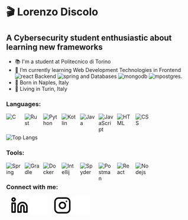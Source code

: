 # 🎬 Lorenzo Discolo

## A Cybersecurity student enthusiastic about learning new frameworks
- 📚 I'm a student at Politecnico di Torino
- 🌱 I’m currently learning Web Development Technologies in Frontend <img src="https://cdn.jsdelivr.net/gh/devicons/devicon@latest/icons/react/react-original-wordmark.svg" alt="react" width="20" height="20" />
Backend  <img src="https://cdn.jsdelivr.net/gh/devicons/devicon@latest/icons/spring/spring-original.svg" alt="spring" width="20" height="20"/> 
and Databases  <img src="https://cdn.jsdelivr.net/gh/devicons/devicon@latest/icons/mongodb/mongodb-plain-wordmark.svg" alt="mongodb" width="20" height="20"/>
<img src="https://cdn.jsdelivr.net/gh/devicons/devicon@latest/icons/postgresql/postgresql-original.svg" alt="mpostgres" width="20" height="20"/>. 
- 🌅 Born in Naples, Italy
- 📌 Living in Turin, Italy


### Languages:
<img align="left" alt="C" width="40px" style="padding-right:10px;" src="https://cdn.jsdelivr.net/gh/devicons/devicon@latest/icons/c/c-original.svg" />
<img align="left" alt="Rust" width="40px" style="padding-right:10px;" src="https://cdn.jsdelivr.net/gh/devicons/devicon@latest/icons/rust/rust-original.svg" />
<img align="left" alt="Python" width="40px" style="padding-right:10px;" src="https://cdn.jsdelivr.net/gh/devicons/devicon@latest/icons/python/python-original.svg" />
<img align="left" alt="Kotlin" width="40px" style="padding-right:10px;" src="https://cdn.jsdelivr.net/gh/devicons/devicon@latest/icons/kotlin/kotlin-original.svg" />
<img align="left" alt="Java" width="40px" style="padding-right:10px;" src="https://cdn.jsdelivr.net/gh/devicons/devicon@latest/icons/java/java-original.svg" />
<img align="left" alt="JavaScript" width="40px" style="padding-right:10px;" src="https://cdn.jsdelivr.net/gh/devicons/devicon/icons/javascript/javascript-plain.svg" />
<img align="left" alt="HTML" width="40px" style="padding-right:10px;" src="https://cdn.jsdelivr.net/gh/devicons/devicon/icons/html5/html5-plain.svg" />
<img align="left" alt="CSS" width="40px" style="padding-right:10px;" src="https://cdn.jsdelivr.net/gh/devicons/devicon/icons/css3/css3-plain.svg" />
<br />

#

![Top Langs](https://github-readme-stats.vercel.app/api/top-langs/?username=lorenzo-discolo&show_icons=true&title_color=f6c32c&icon_color=f6c32c&text_color=9f9f9f&bg_color=151515&count_private=false&layout=compact&exclude_repo=Tamagotchi-LPC1768Board)

### Tools:
<img align="left" alt="Spring" width="40px" style="padding-right:10px;" src="https://cdn.jsdelivr.net/gh/devicons/devicon@latest/icons/spring/spring-original.svg" />
<img align="left" alt="Gradle" width="40px" style="padding-right:10px;" src="https://cdn.jsdelivr.net/gh/devicons/devicon@latest/icons/gradle/gradle-original.svg" />
<img align="left" alt="Docker" width="40px" style="padding-right:10px;" src="https://cdn.jsdelivr.net/gh/devicons/devicon@latest/icons/docker/docker-original.svg" />
<img align="left" alt="Intellij" width="40px" style="padding-right:10px;" src="https://cdn.jsdelivr.net/gh/devicons/devicon@latest/icons/intellij/intellij-original.svg" />
<img align="left" alt="Spyder" width="40px" style="padding-right:10px;" src="https://cdn.jsdelivr.net/gh/devicons/devicon@latest/icons/spyder/spyder-original.svg" />
<img align="left" alt="Postman" width="40px" style="padding-right:10px;" src="https://cdn.jsdelivr.net/gh/devicons/devicon@latest/icons/postman/postman-original.svg" />
<img align="left" alt="React" width="40px" style="padding-right:10px;" src="https://cdn.jsdelivr.net/gh/devicons/devicon@latest/icons/react/react-original.svg" />
<img align="left" alt="Nodejs" width="40px" style="padding-right:10px;" src="https://cdn.jsdelivr.net/gh/devicons/devicon@latest/icons/nodejs/nodejs-original.svg" />
<br />

#

### Connect with me:

&nbsp;&nbsp;
[![website](./img/linkedin-light.svg)](https://www.linkedin.com/in/lorenzo-discolo#gh-light-mode-only)
[![website](./img/linkedin-dark.svg)](https://www.linkedin.com/in/lorenzo-discolo/#gh-dark-mode-only)
&nbsp;&nbsp;
[![website](./img/instagram-light.svg)](https://www.instagram.com/lorenzo.discolo/#gh-light-mode-only)
[![website](./img/instagram-dark.svg)](https://www.instagram.com/lorenzo.discolo/#gh-dark-mode-only)
